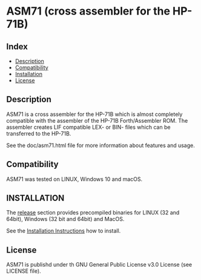 ASM71 (cross assembler for the HP-71B)
======================================

Index
-----

* [Description](#description)
* [Compatibility](#compatibility)
* [Installation](#installation)
* [License](#license)


Description
-----------

ASM71 is a cross assembler for the HP-71B which is almost completely compatible 
with the assembler of the HP-71B Forth/Assembler ROM. The assembler creates LIF 
compatible LEX- or BIN- files which can be transferred to the HP-71B.

See the doc/asm71.html file for more information about features and usage.


Compatibility
-------------

ASM71 was tested on LINUX, Windows 10 and macOS.


INSTALLATION
------------


The [release](https://github.com/bug400/asm71/releases) section provides precompiled binaries for LINUX (32 and 64bit), Windows (32 bit and 64bit) and MacOS.

See the [Installation Instructions](https://github.com/bug400/asm71/blob/master/INSTALL.md) how to install.

License
-------

ASM71 is publishd under th GNU General Public License v3.0 License 
(see LICENSE file).

